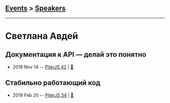 ## [Events](../README.md) > [Speakers](../speakers.md)
---

# Светлана Авдей

## Документация к API — делай это понятно
- 2019 Nov 14 -- [PiterJS 42](https://www.youtube.com/watch?v=v-VXIYO5Lbs)  | [:notebook:](https://github.com/piterjs/slides/blob/master/meetup%3D42/speech%3Dapi-documenting.pdf)  
## Стабильно работающий код
- 2019 Feb 20 -- [PiterJS 34](https://www.youtube.com/watch?v=sy3PfCEwbT4)  | [:notebook:](https://fs.piterjs.org/events/34/avdey.pdf)  
